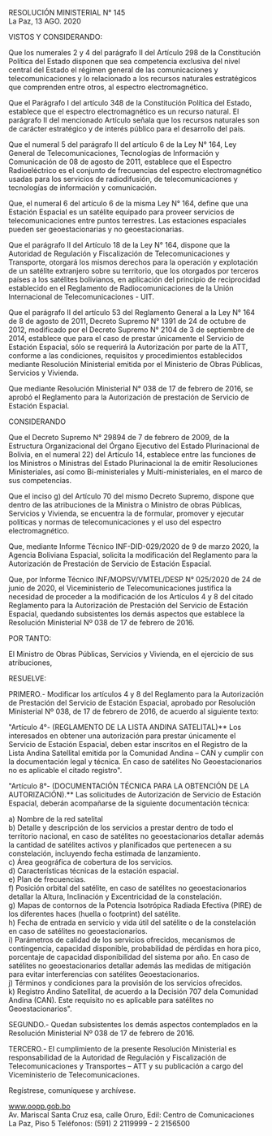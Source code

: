  RESOLUCIÓN MINISTERIAL N° 145  
La Paz, 13 AGO. 2020  

 VISTOS Y CONSIDERANDO:  

Que los numerales 2 y 4 del parágrafo II del Artículo 298 de la Constitución Política del Estado disponen que sea competencia exclusiva del nivel central del Estado el régimen general de las comunicaciones y telecomunicaciones y lo relacionado a los recursos naturales estratégicos que comprenden entre otros, al espectro electromagnético.  

Que el Parágrafo I del artículo 348 de la Constitución Política del Estado, establece que el espectro electromagnético es un recurso natural. El parágrafo II del mencionado Artículo señala que los recursos naturales son de carácter estratégico y de interés público para el desarrollo del país.  

Que el numeral 5 del parágrafo II del artículo 6 de la Ley N° 164, Ley General de Telecomunicaciones, Tecnologías de Información y Comunicación de 08 de agosto de 2011, establece que el Espectro Radioeléctrico es el conjunto de frecuencias del espectro electromagnético usadas para los servicios de radiodifusión, de telecomunicaciones y tecnologías de información y comunicación.  

Que, el numeral 6 del artículo 6 de la misma Ley N° 164, define que una Estación Espacial es un satélite equipado para proveer servicios de telecomunicaciones entre puntos terrestres. Las estaciones espaciales pueden ser geoestacionarias y no geoestacionarias.  

Que el parágrafo II del Artículo 18 de la Ley N° 164, dispone que la Autoridad de Regulación y Fiscalización de Telecomunicaciones y Transporte, otorgará los mismos derechos para la operación y explotación de un satélite extranjero sobre su territorio, que los otorgados por terceros países a los satélites bolivianos, en aplicación del principio de reciprocidad establecido en el Reglamento de Radiocomunicaciones de la Unión Internacional de Telecomunicaciones - UIT.  

Que el parágrafo II del artículo 53 del Reglamento General a la Ley N° 164 de 8 de agosto de 2011, Decreto Supremo N° 1391 de 24 de octubre de 2012, modificado por el Decreto Supremo N° 2104 de 3 de septiembre de 2014, establece que para el caso de prestar únicamente el Servicio de Estación Espacial, sólo se requerirá la Autorización por parte de la ATT, conforme a las condiciones, requisitos y procedimientos establecidos mediante Resolución Ministerial emitida por el Ministerio de Obras Públicas, Servicios y Vivienda.  

Que mediante Resolución Ministerial N° 038 de 17 de febrero de 2016, se aprobó el Reglamento para la Autorización de prestación de Servicio de Estación Espacial.  

CONSIDERANDO 

Que el Decreto Supremo N° 29894 de 7 de febrero de 2009, de la Estructura Organizacional del Órgano Ejecutivo del Estado Plurinacional de Bolivia, en el numeral 22) del Artículo 14, establece entre las funciones de los Ministros o Ministras del Estado Plurinacional la de emitir Resoluciones Ministeriales, así como Bi-ministeriales y Multi-ministeriales, en el marco de sus competencias.  

Que el inciso g) del Artículo 70 del mismo Decreto Supremo, dispone que dentro de las atribuciones de la Ministra o Ministro de obras Públicas, Servicios y Vivienda, se encuentra la de formular, promover y ejecutar políticas y normas de telecomunicaciones y el uso del espectro electromagnético.  

Que, mediante Informe Técnico INF-DID-029/2020 de 9 de marzo 2020, la Agencia Boliviana Espacial, solicita la modificación del Reglamento para la Autorización de Prestación de Servicio de Estación Espacial.  

Que, por Informe Técnico INF/MOPSV/VMTEL/DESP N° 025/2020 de 24 de junio de 2020, el Viceministerio de Telecomunicaciones justifica la necesidad de proceder a la modificación de los Artículos 4 y 8 del citado Reglamento para la Autorización de Prestación del Servicio de Estación Espacial, quedando subsistentes los demás aspectos que establece la Resolución Ministerial Nº 038 de 17 de febrero de 2016.  

POR TANTO:

El Ministro de Obras Públicas, Servicios y Vivienda, en el ejercicio de sus atribuciones,  

RESUELVE: 

PRIMERO.- Modificar los artículos 4 y 8 del Reglamento para la Autorización de Prestación del Servicio de Estación Espacial, aprobado por Resolución Ministerial Nº 038, de 17 de febrero de 2016, de acuerdo al siguiente texto:  

"Artículo 4°- (REGLAMENTO DE LA LISTA ANDINA SATELITAL)** Los interesados en obtener una autorización para prestar únicamente el Servicio de Estación Espacial, deben estar inscritos en el Registro de la Lista Andina Satellital emitida por la Comunidad Andina – CAN y cumplir con la documentación legal y técnica. En caso de satélites No Geoestacionarios no es aplicable el citado registro".  

"Artículo 8°- (DOCUMENTACIÓN TÉCNICA PARA LA OBTENCIÓN DE LA AUTORIZACIÓN).** Las solicitudes de Autorización de Servicio de Estación Espacial, deberán acompañarse de la siguiente documentación técnica:  

a) Nombre de la red satelital  
b) Detalle y descripción de los servicios a prestar dentro de todo el territorio nacional, en caso de satélites no geoestacionarios detallar además la cantidad de satélites activos y planificados que pertenecen a su constelación, incluyendo fecha estimada de lanzamiento.  
c) Área geográfica de cobertura de los servicios.  
d) Características técnicas de la estación espacial.  
e) Plan de frecuencias.  
f) Posición orbital del satélite, en caso de satélites no geoestacionarios detallar la Altura, Inclinación y Excentricidad de la constelación.  
g) Mapas de contornos de la Potencia Isotrópica Radiada Efectiva (PIRE) de los diferentes haces (huella o footprint) del satélite.  
h) Fecha de entrada en servicio y vida útil del satélite o de la constelación en caso de satélites no geoestacionarios.  
i) Parámetros de calidad de los servicios ofrecidos, mecanismos de contingencia, capacidad disponible, probabilidad de pérdidas en hora pico, porcentaje de capacidad disponibilidad del sistema por año. En caso de satélites no geoestacionarios detallar además las medidas de mitigación para evitar interferencias con satélites Geoestacionarios.  
j) Términos y condiciones para la provisión de los servicios ofrecidos.  
k) Registro Andino Satellital, de acuerdo a la Decisión 707 dela Comunidad Andina (CAN). Este requisito no es aplicable para satélites no Geoestacionarios".  

SEGUNDO.- Quedan subsistentes los demás aspectos contemplados en la Resolución Ministerial Nº 038 de 17 de febrero de 2016.  

TERCERO.- El cumplimiento de la presente Resolución Ministerial es responsabilidad de la Autoridad de Regulación y Fiscalización de Telecomunicaciones y Transportes – ATT y su publicación a cargo del Viceministerio de Telecomunicaciones.  

Regístrese, comuníquese y archívese. 

www.oopp.gob.bo  
Av. Mariscal Santa Cruz esa, calle Oruro, Edil: Centro de Comunicaciones La Paz, Piso 5 
Teléfonos: (591) 2 2119999 - 2 2156500 